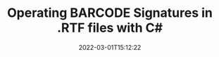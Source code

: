 ---
############################# Static ############################
layout: "auto-gen-signature"
date: 2022-03-01T15:12:22
draft: false
otherformats: 
breadcrumb: put BARCODE signature on RTF for C#

############################# Head ############################
head_title: "Adding BARCODE signatures in a RTF file with C#"
head_description: "Put BARCODE Signature on RTF file for .NET using a few lines of code. Use the GroupDocs Document Signature API to sign dozens file formats."

############################# Header ############################
title: "Operating BARCODE Signatures in .RTF files with C#"
description: "How to {{OPERATION}} BARCODE Signature with a few lines of .NET code"
bg_image: "https://cms.admin.containerize.com/templates/aspose/App_Themes/V3/images/bg/header1.png"
bg_overlay: false
button:
    enable: true

############################# SubMenu ############################
submenu:
    enable: true

    left:
        img_alt: "GroupDocs.Signature for .NET"
        image: "https://cms.admin.containerize.com/templates/groupdocs/images/product-logos/90x90-noborder/groupdocs-signature-net.png"
        product: "GroupDocs.Signature"
        platform: ".NET"



############################# About ############################
about:
    enable: true
    title: "About GroupDocs.Signature for .NET API"
    content: |
        [GroupDocs.Signature for .NET](https://products.groupdocs.com/signature/net/) is a advanced .NET API to electronically sign digital documents using various signature types such as text, image, barcode, QR-code, stamp, form-field and metadata. Users can load, edit, validate, save, remove, preview and search digital signatures within PDF, Microsoft Word, Excel worksheets, PowerPoint presentations, Adobe Photoshop, metafiles and image file formats, with additional support for customizing signature properties as needed.
    

overview:
    enable: true
    content: |
        Sign your RTF files with BARCODE signatures using .NET easily. You can use just a couple of C# code lines in any platform of your choice like - Windows, Linux, macOS.
        You can put BARCODE on RTF file in a very convenient way and for free. Besides that it is possible to sign RTF files using advanced BARCODE options. 
        
        There are a lot of options features to sign RTF which you may use for your purposes:

        * BARCODE position on the page can be set up as absolutely as relatively;;
        * One BARCODE signature may be placed on specified pages of multi-page documents;;
        * A lot of additional signature features like color, size, border etc. are available..
        
        There are also saving options for signed RTF file:

        * after signing file might be saved with other supported format;
        * furthermore file can be encrypted with password or saved to memory stream.

        Signing RTF files with BARCODE provides vast amount opportunities for users. Moreover there is no need for any additional software installed - like MS Office, Open Office, Adobe Acrobat Reader etc.


############################# Steps ############################
steps:
    enable: true
    title_left: "Steps to sign RTF with BARCODE in C#"
    content_left: |
        [GroupDocs.Signature for .NET](https://products.groupdocs.com/signature/net/) provides ability to sign RTF documents with BARCODE signatures quick and easily.
        
        * Create an instance of Signature class providing RTF file supposed to signing as path or memory stream
        * Instantiate SignOptions class and set all demanded data.
        * Invoke the Signature.Sign passing output RTF file or memory stream

    title_right: "System Requirements"
    content_right: |
        Documents signing with GroupDocs.Signature for .NET can be performed in just a few simple steps. Our APIs are supported on all major platforms and operating systems. Before executing the code below, make sure you have the following prerequisites installed on your system.

        * Operating systems: Microsoft Windows, Linux, MacOS
        * Development environments: Microsoft Visual Studio, Xamarin, MonoDevelop
        * Frameworks: .NET Framework, .NET Standard, .NET Core, Mono
        * Get the latest GroupDocs.Signature for .NET from [Nuget](https://www.nuget.org/packages/groupdocs.signature)
         
    code: |
        ```csharp    
                // Instantiate Signature for RTF file
        string filePath = "input.rtf";
        // Set up output RTF file
        string outputFilePath = "input.rtf";

        using (GroupDocs.Signature.Signature signature = new GroupDocs.Signature.Signature(filePath))
        {
                //Provide sign options
                TextSignOptions options = new TextSignOptions("John Smith")
                {
                    // set signature position
                    Left = 50,
                    Top = 200,
                };

                // sign RTF document
                SignResult result = signature.Sign(outputFilePath, options);
        }

        ```

demos:
    enable: true
    title: "Signing RTF documents with BARCODE Live Demo"
    content: |
       Sign RTF file with BARCODE signature right now by visiting the [GroupDocs.Signature App](https://products.groupdocs.app/signature/family) website. Free online demo waiting for you.
          

more_formats:
    enable: true
    title: "Other supported BARCODE signatures for C#"
    content: "You can also sign RTF with other signature types. Please see the list below."
       
       
back_to_top:
    enable: true
---